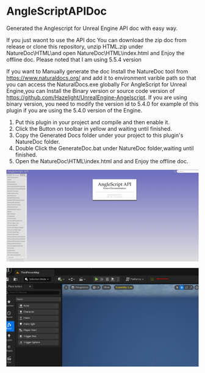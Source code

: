 # AngleScriptAPIDoc
Generated the Anglescript for Unreal Engine API doc with easy way.

If you just waont to use the API doc 
You can download the zip doc from release or clone this repository, unzip HTML.zip under NatureDoc\HTML\and open NatureDoc\HTML\index.html and Enjoy the offline doc.
Please noted that I am using 5.5.4 version


If you want to Manually generate the doc 
Install the NatureDoc tool from https://www.naturaldocs.org/ and add it to environment varible path so that you can access the NaturalDocs.exe globally
For AngleScript for Unreal Engine,you can Install the Binary version or source code version of https://github.com/Hazelight/UnrealEngine-Angelscript.
If you are using binary version, you need to modify the version id to 5.4.0 for example of this plugin if you are using the 5.4.0 version of the Engine.

1. Put this plugin in your project and compile and then enable it.
2. Click the Button on toolbar in yellow and waiting until finished.
3. Copy the Generated Docs folder under your project to this plugin's NatureDoc folder.
4. Double Click the GenerateDoc.bat under NatureDoc folder,waiting until finished.
5. Open the NatureDoc\HTML\index.html and and Enjoy the offline doc.

<p align="center">
  <img src="ReadMe.png" alt="Off line doc Index">
</p>

<p align="center">
  <img src="Toolbar_GenerateDoc_Button.png" alt="Generate button in toolbar ">
</p>